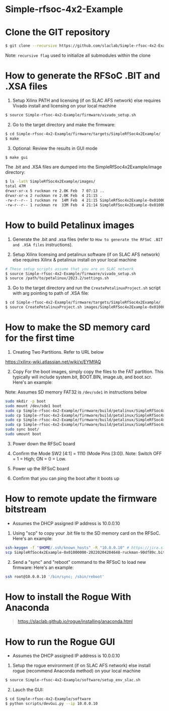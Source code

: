 # Simple-rfsoc-4x2-Example

# Clone the GIT repository

```bash
$ git clone --recursive https://github.com/slaclab/Simple-rfsoc-4x2-Example.git
```
Note: `recursive flag` used to initialize all submodules within the clone

<!--- ######################################################## -->

# How to generate the RFSoC .BIT and .XSA files

1) Setup Xilinx PATH and licensing (if on SLAC AFS network) else requires Vivado install and licensing on your local machine

```bash
$ source Simple-rfsoc-4x2-Example/firmware/vivado_setup.sh
```

2) Go to the target directory and make the firmware:

```bash
$ cd Simple-rfsoc-4x2-Example/firmware/targets/SimpleRfSoc4x2Example/
$ make
```

3) Optional: Review the results in GUI mode

```bash
$ make gui
```

The .bit and .XSA files are dumped into the SimpleRfSoc4x2Example/image directory:

```bash
$ ls -lath SimpleRfSoc4x2Example/images/
total 47M
drwxr-xr-x 5 ruckman re 2.0K Feb  7 07:13 ..
drwxr-xr-x 2 ruckman re 2.0K Feb  4 21:15 .
-rw-r--r-- 1 ruckman re  14M Feb  4 21:15 SimpleRfSoc4x2Example-0x01000000-20220204204648-ruckman-90df89c.xsa
-rw-r--r-- 1 ruckman re  33M Feb  4 21:14 SimpleRfSoc4x2Example-0x01000000-20220204204648-ruckman-90df89c.bit
```

<!--- ######################################################## -->

# How to build Petalinux images

1) Generate the .bit and .xsa files (refer to `How to generate the RFSoC .BIT and .XSA files` instructions).

2) Setup Xilinx licensing and petalinux software (if on SLAC AFS network) else requires Xilinx & petalinux install on your local machine

```bash
# These setup scripts assume that you are on SLAC network
$ source Simple-rfsoc-4x2-Example/firmware/vivado_setup.sh
$ source /path/to/petalinux/2023.2/settings.sh
```

3) Go to the target directory and run the `CreatePetalinuxProject.sh` script with arg pointing to path of .XSA file:

```bash
$ cd Simple-rfsoc-4x2-Example/firmware/targets/SimpleRfSoc4x2Example/
$ source CreatePetalinuxProject.sh images/SimpleRfSoc4x2Example-0x01000000-20220204204648-ruckman-90df89c.xsa
```

<!--- ######################################################## -->

# How to make the SD memory card for the first time

1) Creating Two Partitions.  Refer to URL below

https://xilinx-wiki.atlassian.net/wiki/x/EYMfAQ

2) Copy For the boot images, simply copy the files to the FAT partition.
This typically will include system.bit, BOOT.BIN, image.ub, and boot.scr.  Here's an example:

Note: Assumes SD memory FAT32 is `/dev/sde1` in instructions below

```bash
sudo mkdir -p boot
sudo mount /dev/sde1 boot
sudo cp Simple-rfsoc-4x2-Example/firmware/build/petalinux/SimpleRfSoc4x2Example/images/linux/system.bit boot/.
sudo cp Simple-rfsoc-4x2-Example/firmware/build/petalinux/SimpleRfSoc4x2Example/images/linux/BOOT.BIN   boot/.
sudo cp Simple-rfsoc-4x2-Example/firmware/build/petalinux/SimpleRfSoc4x2Example/images/linux/image.ub   boot/.
sudo cp Simple-rfsoc-4x2-Example/firmware/build/petalinux/SimpleRfSoc4x2Example/images/linux/boot.scr   boot/.
sudo sync boot/
sudo umount boot
```

3) Power down the RFSoC board

4) Confirm the Mode SW2 [4:1] = 1110 (Mode Pins [3:0]). Note: Switch OFF = 1 = High; ON = 0 = Low.

5) Power up the RFSoC board

6) Confirm that you can ping the boot after it boots up

<!--- ######################################################## -->

# How to remote update the firmware bitstream

- Assumes the DHCP assigned IP address is 10.0.0.10

1) Using "scp" to copy your .bit file to the SD memory card on the RFSoC.  Here's an example:

```bash
ssh-keygen -f "$HOME/.ssh/known_hosts" -R "10.0.0.10" # https://jira.slac.stanford.edu/browse/ESRFOC-54
scp SimpleRfSoc4x2Example-0x01000000-20220204204648-ruckman-90df89c.bit root@10.0.0.10:/boot/system.bit
```

2) Send a "sync" and "reboot" command to the RFSoC to load new firmware:  Here's an example:

```bash
ssh root@10.0.0.10 '/bin/sync; /sbin/reboot'
```

<!--- ######################################################## -->

# How to install the Rogue With Anaconda

> https://slaclab.github.io/rogue/installing/anaconda.html

<!--- ######################################################## -->

# How to run the Rogue GUI

- Assumes the DHCP assigned IP address is 10.0.0.10

1) Setup the rogue environment (if on SLAC AFS network) else install rogue (recommend Anaconda method) on your local machine

```bash
$ source Simple-rfsoc-4x2-Example/software/setup_env_slac.sh
```

2) Lauch the GUI:

```bash
$ cd Simple-rfsoc-4x2-Example/software
$ python scripts/devGui.py --ip 10.0.0.10
```

<!--- ######################################################## -->
